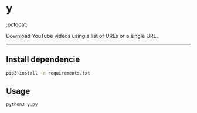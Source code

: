 # y

:octocat:


Download YouTube videos using a list of URLs or a single URL. 


-----

## Install dependencie

```bash
pip3 install -r requirements.txt
```

## Usage
```bash
python3 y.py
```
